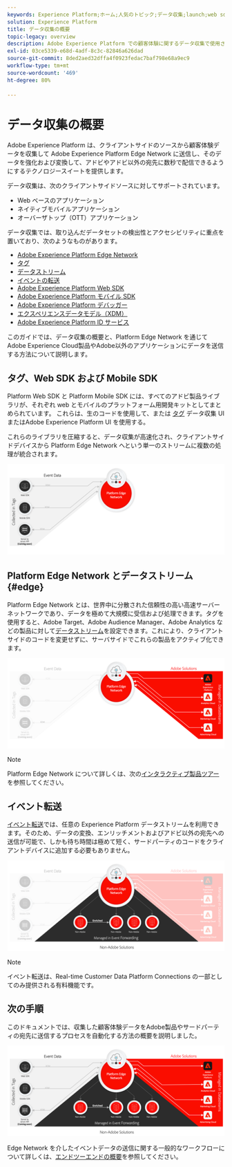 ```yaml
---
keywords: Experience Platform;ホーム;人気のトピック;データ収集;launch;web sdk
solution: Experience Platform
title: データ収集の概要
topic-legacy: overview
description: Adobe Experience Platform での顧客体験に関するデータ収集で使用される様々なテクノロジーについて説明します。
exl-id: 03ce5339-e68d-4adf-8c3c-82846a626dad
source-git-commit: 8ded2aed32dffa4f0923fedac7baf798e68a9ec9
workflow-type: tm+mt
source-wordcount: '469'
ht-degree: 80%

---
```


# データ収集の概要

Adobe Experience Platform は、クライアントサイドのソースから顧客体験データを収集して Adobe Experience Platform Edge Network に送信し、そのデータを強化および変換して、アドビやアドビ以外の宛先に数秒で配信できるようにするテクノロジースイートを提供します。

データ収集は、次のクライアントサイドソースに対してサポートされています。

* Web ベースのアプリケーション
* ネイティブモバイルアプリケーション
* オーバーザトップ（OTT）アプリケーション

データ収集では、取り込んだデータセットの検出性とアクセシビリティに重点を置いており、次のようなものがあります。

* [Adobe Experience Platform Edge Network](https://experienceleague.adobe.com/docs/web-sdk-learn/tutorials/introduction-to-web-sdk-and-edge-network.html?lang=ja)
* [タグ](../tags/home.md)
* [データストリーム](../edge/datastreams/overview.md)
* [イベントの転送](../tags/ui/event-forwarding/overview.md)
* [Adobe Experience Platform Web SDK](../edge/home.md)
* [Adobe Experience Platform モバイル SDK](https://aep-sdks.gitbook.io/docs/)
* [Adobe Experience Platform デバッガー](https://chrome.google.com/webstore/detail/adobe-experience-platform/bfnnokhpnncpkdmbokanobigaccjkpob?hl=ja)
* [エクスペリエンスデータモデル（XDM）](../xdm/home.md)
* [Adobe Experience Platform ID サービス](../identity-service/home.md)

このガイドでは、データ収集の概要と、Platform Edge Network を通じてAdobe Experience Cloud製品やAdobe以外のアプリケーションにデータを送信する方法について説明します。

## タグ、Web SDK および Mobile SDK

Platform Web SDK と Platform Mobile SDK には、すべてのアドビ製品ライブラリが、それぞれ web とモバイルのプラットフォーム用開発キットとしてまとめられています。 これらは、生のコードを使用して、または [タグ](../tags/home.md) データ収集 UI またはAdobe Experience Platform UI を使用する。

これらのライブラリを圧縮すると、データ収集が高速化され、クライアントサイドデバイスから Platform Edge Network へという単一のストリームに複数の処理が統合されます。

![タグ、Web SDK、Mobile SDK](./images/home/tags-sdks.png)

## Platform Edge Network とデータストリーム {#edge}

Platform Edge Network とは、世界中に分散された信頼性の高い高速サーバーネットワークであり、データを極めて大規模に受信および処理できます。タグを使用すると、Adobe Target、Adobe Audience Manager、Adobe Analytics などの製品に対して[データストリーム](../edge/datastreams/overview.md)を設定できます。これにより、クライアントサイドのコードを変更せずに、サーバサイドでこれらの製品をアクティブ化できます。

![データストリームおよびアドビのソリューション](./images/home/adobe-solutions.png)

>[!NOTE]
>
>Platform Edge Network について詳しくは、次の[インタラクティブ製品ツアー](https://adobe-ideacloud.forgedx.com/adobe-adobe-edge-collection/adobe-experience-edge/public/mx?SUID=hgb1a48ICSCpbM6MzBYHbxnsh9DgjUy1)を参照してください。

## イベント転送

[イベント転送](../tags/ui/event-forwarding/overview.md)では、任意の Experience Platform データストリームを利用できます。そのため、データの変換、エンリッチメントおよびアドビ以外の宛先への送信が可能で、しかも待ち時間は極めて短く、サードパーティのコードをクライアントデバイスに追加する必要もありません。

![イベント転送](./images/home/event-forwarding.png)

>[!NOTE]
>
>イベント転送は、Real-time Customer Data Platform Connections の一部としてのみ提供される有料機能です。

## 次の手順

このドキュメントでは、収集した顧客体験データをAdobe製品やサードパーティの宛先に送信するプロセスを自動化する方法の概要を説明しました。

![データ収集フレームワーク](./images/home/collection.png)

Edge Network を介したイベントデータの送信に関する一般的なワークフローについて詳しくは、[エンドツーエンドの概要](./e2e.md)を参照してください。
